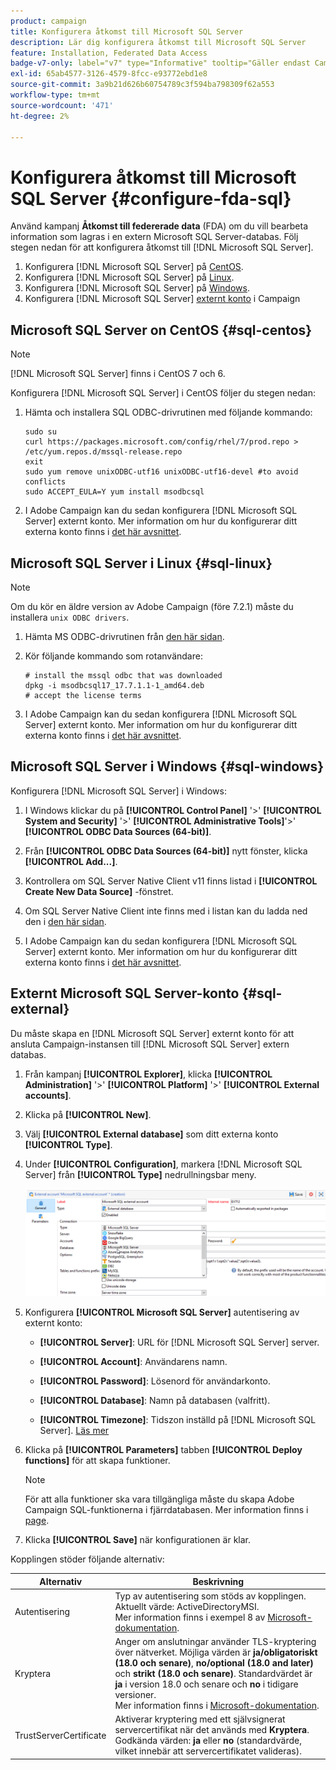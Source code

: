 ```yaml
---
product: campaign
title: Konfigurera åtkomst till Microsoft SQL Server
description: Lär dig konfigurera åtkomst till Microsoft SQL Server
feature: Installation, Federated Data Access
badge-v7-only: label="v7" type="Informative" tooltip="Gäller endast Campaign Classic v7"
exl-id: 65ab4577-3126-4579-8fcc-e93772ebd1e8
source-git-commit: 3a9b21d626b60754789c3f594ba798309f62a553
workflow-type: tm+mt
source-wordcount: '471'
ht-degree: 2%

---
```


# Konfigurera åtkomst till Microsoft SQL Server {#configure-fda-sql}



Använd kampanj **Åtkomst till federerade data** (FDA) om du vill bearbeta information som lagras i en extern Microsoft SQL Server-databas. Följ stegen nedan för att konfigurera åtkomst till [!DNL Microsoft SQL Server].

1. Konfigurera [!DNL Microsoft SQL Server] på [CentOS](#sql-centos).
1. Konfigurera [!DNL Microsoft SQL Server] på [Linux](#sql-linux).
1. Konfigurera [!DNL Microsoft SQL Server] på [Windows](#sql-windows).
1. Konfigurera [!DNL Microsoft SQL Server] [externt konto](#sql-external) i Campaign

## Microsoft SQL Server on CentOS {#sql-centos}

>[!NOTE]
>
> [!DNL Microsoft SQL Server] finns i CentOS 7 och 6.

Konfigurera [!DNL Microsoft SQL Server] i CentOS följer du stegen nedan:

1. Hämta och installera SQL ODBC-drivrutinen med följande kommando:

   ```
   sudo su
   curl https://packages.microsoft.com/config/rhel/7/prod.repo > /etc/yum.repos.d/mssql-release.repo
   exit
   sudo yum remove unixODBC-utf16 unixODBC-utf16-devel #to avoid conflicts
   sudo ACCEPT_EULA=Y yum install msodbcsql
   ```

1. I Adobe Campaign kan du sedan konfigurera [!DNL Microsoft SQL Server] externt konto. Mer information om hur du konfigurerar ditt externa konto finns i [det här avsnittet](#sql-external).

## Microsoft SQL Server i Linux {#sql-linux}

>[!NOTE]
>
> Om du kör en äldre version av Adobe Campaign (före 7.2.1) måste du installera `unix ODBC drivers`.

1. Hämta MS ODBC-drivrutinen från [den här sidan](https://packages.microsoft.com/ubuntu/16.04/prod/pool/main/m/msodbcsql17/).

1. Kör följande kommando som rotanvändare:

   ```
   # install the mssql odbc that was downloaded
   dpkg -i msodbcsql17_17.7.1.1-1_amd64.deb
   # accept the license terms
   ```

1. I Adobe Campaign kan du sedan konfigurera [!DNL Microsoft SQL Server] externt konto. Mer information om hur du konfigurerar ditt externa konto finns i [det här avsnittet](#sql-external).

## Microsoft SQL Server i Windows {#sql-windows}

Konfigurera [!DNL Microsoft SQL Server] i Windows:

1. I Windows klickar du på **[!UICONTROL Control Panel]** &#39;>&#39; **[!UICONTROL System and Security]** &#39;>&#39; **[!UICONTROL Administrative Tools]**&#39;>&#39; **[!UICONTROL ODBC Data Sources (64-bit)]**.

1. Från **[!UICONTROL ODBC Data Sources (64-bit)]** nytt fönster, klicka **[!UICONTROL Add...]**.

1. Kontrollera om SQL Server Native Client v11 finns listad i **[!UICONTROL Create New Data Source]** -fönstret.

1. Om SQL Server Native Client inte finns med i listan kan du ladda ned den i [den här sidan](https://www.microsoft.com/en-my/download/details.aspx?id=36434).

1. I Adobe Campaign kan du sedan konfigurera [!DNL Microsoft SQL Server] externt konto. Mer information om hur du konfigurerar ditt externa konto finns i [det här avsnittet](#sql-external).

## Externt Microsoft SQL Server-konto {#sql-external}

Du måste skapa en [!DNL Microsoft SQL Server] externt konto för att ansluta Campaign-instansen till [!DNL Microsoft SQL Server] extern databas.

1. Från kampanj **[!UICONTROL Explorer]**, klicka **[!UICONTROL Administration]** &#39;>&#39; **[!UICONTROL Platform]** &#39;>&#39; **[!UICONTROL External accounts]**.

1. Klicka på **[!UICONTROL New]**.

1. Välj **[!UICONTROL External database]** som ditt externa konto **[!UICONTROL Type]**.

1. Under **[!UICONTROL Configuration]**, markera [!DNL Microsoft SQL Server] från **[!UICONTROL Type]** nedrullningsbar meny.

   ![](assets/sql.png)

1. Konfigurera **[!UICONTROL Microsoft SQL Server]** autentisering av externt konto:

   * **[!UICONTROL Server]**: URL för [!DNL Microsoft SQL Server] server.

   * **[!UICONTROL Account]**: Användarens namn.

   * **[!UICONTROL Password]**: Lösenord för användarkonto.

   * **[!UICONTROL Database]**: Namn på databasen (valfritt).

   * **[!UICONTROL Timezone]**: Tidszon inställd på [!DNL Microsoft SQL Server]. [Läs mer](https://docs.microsoft.com/en-us/sql/t-sql/functions/current-timezone-transact-sql?view=sql-server-ver15)

1. Klicka på **[!UICONTROL Parameters]** tabben **[!UICONTROL Deploy functions]** för att skapa funktioner.

   >[!NOTE]
   >
   >För att alla funktioner ska vara tillgängliga måste du skapa Adobe Campaign SQL-funktionerna i fjärrdatabasen. Mer information finns i [page](../../configuration/using/adding-additional-sql-functions.md).

1. Klicka **[!UICONTROL Save]** när konfigurationen är klar.

Kopplingen stöder följande alternativ:

| Alternativ | Beskrivning |
|---|---|
| Autentisering | Typ av autentisering som stöds av kopplingen. Aktuellt värde: ActiveDirectoryMSI. <br> Mer information finns i exempel 8 av [Microsoft-dokumentation](https://docs.microsoft.com/en-us/sql/connect/odbc/using-azure-active-directory?view=sql-server-ver15#example-connection-strings). |
| Kryptera | Anger om anslutningar använder TLS-kryptering över nätverket. Möjliga värden är **ja/obligatoriskt (18.0 och senare)**, **no/optional (18.0 and later)** och **strikt (18.0 och senare)**. Standardvärdet är **ja** i version 18.0 och senare och **no** i tidigare versioner. <br>Mer information finns i [Microsoft-dokumentation](https://docs.microsoft.com/en-us/sql/connect/odbc/dsn-connection-string-attribute?view=azure-sqldw-latest#encrypt). |
| TrustServerCertificate | Aktiverar kryptering med ett självsignerat servercertifikat när det används med **Kryptera**. <br>Godkända värden: **ja** eller **no** (standardvärde, vilket innebär att servercertifikatet valideras). |
